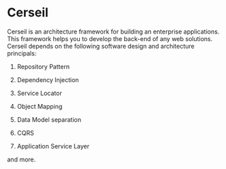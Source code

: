 # Cerseil
Cerseil is an architecture framework for building an enterprise applications. This framework helps you to develop the back-end of any web solutions. 
Cerseil depends on the following software design and architecture principals:
1. Repository Pattern

2. Dependency Injection

3. Service Locator

4. Object Mapping

5. Data Model separation

6. CQRS

7. Application Service Layer

and more.
